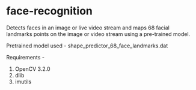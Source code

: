 # face-recognition

Detects faces in an image or live video stream and maps 68 facial landmarks points on the image or video stream using a pre-trained model.

Pretrained model used - shape_predictor_68_face_landmarks.dat

Requirements - 
1. OpenCV 3.2.0
2. dlib
3. imutils

